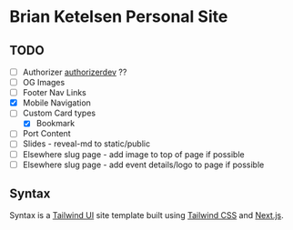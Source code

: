# Brian Ketelsen Personal Site

## TODO

- [ ] Authorizer [authorizerdev](https://github.com/authorizerdev/examples/tree/main/with-nextjs/pages) ??
- [ ] OG Images
- [ ] Footer Nav Links
- [X] Mobile Navigation
- [ ] Custom Card types
  - [x] Bookmark
- [ ] Port Content
- [ ] Slides - reveal-md to static/public
- [ ] Elsewhere slug page - add image to top of page if possible
- [ ] Elsewhere slug page - add event details/logo to page if possible

## Syntax

Syntax is a [Tailwind UI](https://tailwindui.com) site template built using [Tailwind CSS](https://tailwindcss.com) and [Next.js](https://nextjs.org).
